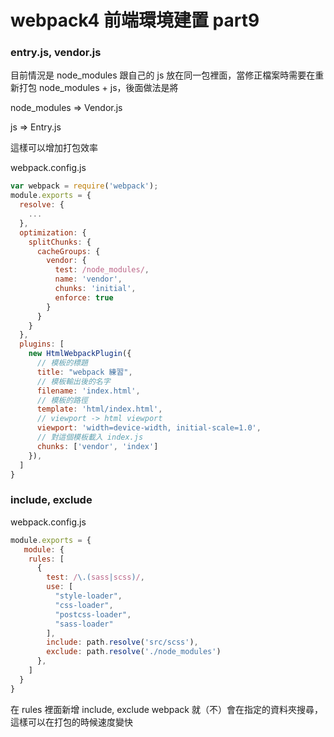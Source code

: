 # webpack4 前端環境建置 part9

### entry.js, vendor.js

目前情況是 node_modules 跟自己的 js 放在同一包裡面，當修正檔案時需要在重新打包 node_modules + js，後面做法是將 

node_modules => Vendor.js

js => Entry.js

這樣可以增加打包效率

webpack.config.js

```js
var webpack = require('webpack');
module.exports = {
  resolve: {
    ...
  },
  optimization: {
    splitChunks: {
      cacheGroups: {
        vendor: {
          test: /node_modules/,
          name: 'vendor',
          chunks: 'initial',
          enforce: true
        }
      }
    }
  },
  plugins: [
    new HtmlWebpackPlugin({
      // 模板的標題
      title: "webpack 練習",
      // 模板輸出後的名字
      filename: 'index.html',
      // 模板的路徑
      template: 'html/index.html',
      // viewport -> html viewport
      viewport: 'width=device-width, initial-scale=1.0',
      // 對這個模板載入 index.js
      chunks: ['vendor', 'index']
    }),
  ]
}
```

### include, exclude

webpack.config.js

```js
module.exports = {
   module: {
    rules: [
      {
        test: /\.(sass|scss)/,
        use: [
          "style-loader",
          "css-loader", 
          "postcss-loader",
          "sass-loader"
        ],
        include: path.resolve('src/scss'),
        exclude: path.resolve('./node_modules')
      },
    ]
  }
}
```

在 rules 裡面新增 include, exclude webpack 就（不）會在指定的資料夾搜尋，這樣可以在打包的時候速度變快

